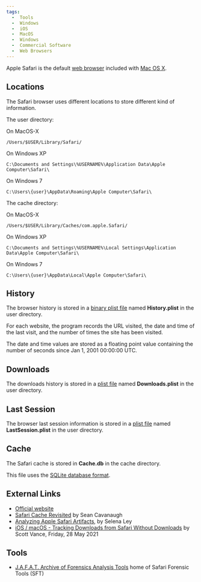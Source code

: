 ```yaml
---
tags:
  -  Tools
  -  Windows
  -  iOS
  -  MacOS
  -  Windows
  -  Commercial Software
  -  Web Browsers
---
```

Apple Safari is the default [web browser](web_browser.md)
included with [Mac OS X](mac_os_x.md).

## Locations

The Safari browser uses different locations to store different kind of
information.

The user directory:

On MacOS-X

    /Users/$USER/Library/Safari/

On Windows XP

    C:\Documents and Settings\%USERNAME%\Application Data\Apple Computer\Safari\

On Windows 7

    C:\Users\{user}\AppData\Roaming\Apple Computer\Safari\

The cache directory:

On MacOS-X

    /Users/$USER/Library/Caches/com.apple.Safari/

On Windows XP

    C:\Documents and Settings\%USERNAME%\Local Settings\Application Data\Apple Computer\Safari\

On Windows 7

    C:\Users\{user}\AppData\Local\Apple Computer\Safari\

## History

The browser history is stored in a [binary plist file](property_list.md) named
**History.plist** in the user directory.

For each website, the program records the URL visited, the date and time of
the last visit, and the number of times the site has been visited.

The date and time values are stored as a floating point value containing
the number of seconds since Jan 1, 2001 00:00:00 UTC.

## Downloads

The downloads history is stored in a [plist file](property_list.md) named
**Downloads.plist** in the user directory.

## Last Session

The browser last session information is stored in a [plist file](property_list.md)
named **LastSession.plist** in the user directory.

## Cache

The Safari cache is stored in **Cache.db** in the cache directory.

This file uses the [SQLite database
format](sqlite_database_format.md).

## External Links

- [Official website](https://www.apple.com/macos/ventura/)
- [Safari Cache
  Revisited](http://www.appleexaminer.com)
  by Sean Cavanaugh
- [Analyzing Apple Safari
  Artifacts](http://www.appleexaminer.com),
  by Selena Ley
- [iOS / macOS - Tracking Downloads from Safari Without Downloads](https://blog.d204n6.com/2021/05/ios-macos-tracking-downloads-from.html)
  by Scott Vance, Friday, 28 May 2021

## Tools

- [J.A.F.A.T. Archive of Forensics Analysis
  Tools](https://jafat.sourceforge.net/) home of Safari Forensic Tools (SFT)

